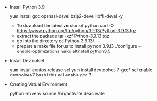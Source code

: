 -	Install Python 3.9
	
	yum install gcc openssl-devel bzip2-devel libffi-devel -y
	-	To download the latest version of python
	curl -O https://www.python.org/ftp/python/3.9.13/Python-3.9.13.tgz
	-	extract the package
	tar -xzf Python-3.9.13.tgz
	-	go into the directory
	cd Python-3.9.13/
	-	prepare a make file for us to install python 3.9.13
	./configure --enable-optimizations
	make altinstall
	python3.9

-	Install Devtoolset

	yum install centos-release-scl
	yum install devtoolset-7-gcc*
	scl enable devtoolset-7 bash
	i 	this will enable gcc 7

-	Creating Virtual Environment

	python -m venv <virtual-environment-name>
	source <virtual-environment-name>/bin/activate
	deactivate
